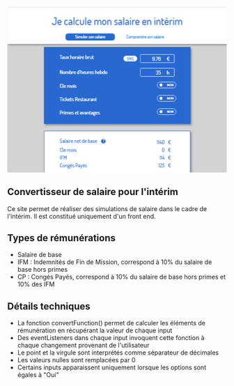 <p align="center">
  <img src="https://github.com/CharlesRngrd/ConvertisseurSalaireJavascriptNatif/blob/master/img/image.png">
</p>

## Convertisseur de salaire pour l'intérim ##

Ce site permet de réaliser des simulations de salaire dans le cadre de l'intérim.
Il est constitué uniquement d'un front end.

## Types de rémunérations ##

- Salaire de base
- IFM : Indemnités de Fin de Mission, correspond à 10% du salaire de base hors primes
- CP : Congés Payés, correspond à 10% du salaire de base hors primes et 10% des IFM

## Détails techniques ##

- La fonction convertFunction() permet de calculer les éléments de rémunération en
récupérant la valeur de chaque input
- Des eventListeners dans chaque input invoquent cette fonction à chaque changement
provenant de l'utilisateur
- Le point et la virgule sont interprétés comme séparateur de décimales
- Les valeurs nulles sont remplacées par 0
- Certains inputs apparaissent uniquement lorsque les options sont égales à "Oui"
